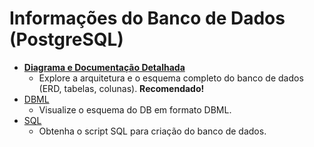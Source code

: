 # Informações do Banco de Dados (PostgreSQL)

- [**Diagrama e Documentação Detalhada**](doc/SCHEMA.md)
    * Explore a arquitetura e o esquema completo do banco de dados (ERD, tabelas, colunas). **Recomendado!**
- [DBML](doc/schema/pokedex_db.dbml)
    * Visualize o esquema do DB em formato DBML.
- [SQL](doc/schema/pokedex_db.sql)
    * Obtenha o script SQL para criação do banco de dados.